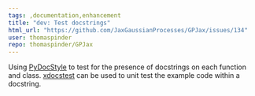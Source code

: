 ```yaml
---
tags: ,documentation,enhancement
title: "dev: Test docstrings"
html_url: "https://github.com/JaxGaussianProcesses/GPJax/issues/134"
user: thomaspinder
repo: thomaspinder/GPJax
---
```


Using [PyDocStyle](http://www.pydocstyle.org/en/stable/) to test for the presence of docstrings on each function and class. [xdocstest](https://github.com/Erotemic/xdoctest) can be used to unit test the example code within a docstring.